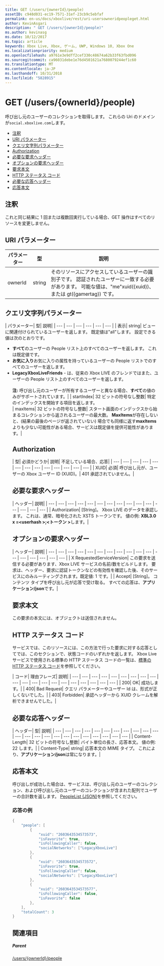 ```yaml
---
title: GET (/users/{ownerId}/people)
assetID: c948d031-ec19-7571-31ef-23cb9c5ebfaf
permalink: en-us/docs/xboxlive/rest/uri-usersowneridpeopleget.html
author: KevinAsgari
description: " GET (/users/{ownerId}/people)"
ms.author: kevinasg
ms.date: 10/12/2017
ms.topic: article
keywords: Xbox Live, Xbox, ゲーム, UWP, Windows 10, Xbox One
ms.localizationpriority: medium
ms.openlocfilehash: a9761e3e9dff2cef330c48674a62b33f63fbd096
ms.sourcegitcommit: ca96031debe1e76d4501621a7680079244ef1c60
ms.translationtype: MT
ms.contentlocale: ja-JP
ms.lasthandoff: 10/31/2018
ms.locfileid: "5828915"
---
```

# <a name="get-usersowneridpeople"></a>GET (/users/{ownerId}/people)
呼び出し元のユーザーのコレクションを取得します。
これらの Uri のドメインが`social.xboxlive.com`します。

  * [注釈](#ID4EV)
  * [URI パラメーター](#ID4E5)
  * [クエリ文字列パラメーター](#ID4EJB)
  * [Authorization](#ID4ERD)
  * [必要な要求ヘッダー](#ID4EZE)
  * [オプションの要求ヘッダー](#ID4EYF)
  * [要求本文](#ID4E5G)
  * [HTTP ステータス コード](#ID4EJH)
  * [必要な応答ヘッダー](#ID4EBBAC)
  * [応答本文](#ID4ENCAC)

<a id="ID4EV"></a>


## <a name="remarks"></a>注釈

これと同じ結果に 1 回または複数回実行している場合、GET 操作はすべてのリソースを変更しません。

<a id="ID4E5"></a>


## <a name="uri-parameters"></a>URI パラメーター

| パラメーター| 型| 説明|
| --- | --- | --- |
| ownerId| string| そのリソースにアクセスしているユーザーの識別子です。 認証されたユーザーに一致する必要があります。 可能な値は、"me"xuid({xuid})、または gt({gamertag}) です。|

<a id="ID4EJB"></a>


## <a name="query-string-parameters"></a>クエリ文字列パラメーター

| パラメーター| 型| 説明|
| --- | --- | --- | --- | --- | --- |
| 表示| string| ビューに関連付けられているユーザーを返します。 既定値は"all"します。 設定できる値は次のとおりです。 <ul><li><b>すべて</b>のユーザーの People リスト上のすべてのユーザーを返します。 これは既定値です。</li><li><b>お気に入り</b>お気に入りの属性を持っているユーザーの People リストでのすべてのユーザーを返します。</li><li><b>LegacyXboxLiveFriends</b> - は、従来の Xbox LIVE のフレンドではまた、ユーザーの People リスト上のすべてのユーザーを返します。</li></br>**注:** 呼び出し元のユーザーが所有するユーザーと異なる場合、**すべて**の値のみがサポートされています。|
| startIndex| 32 ビットの符号なし整数| 特定のインデックスを開始する項目を返します。  
| maxItems| 32 ビットの符号なし整数| スタート画面のインデックスから始まるコレクションから返されるユーザーの最大数。 <b>MaxItems</b>が存在しないと、(結果の最後のページが返されていない) 場合でも同様に返す<b>maxItems</b>よりも少ない可能性がある場合、サービスは既定値を提供可能性があります。|

<a id="ID4ERD"></a>


## <a name="authorization"></a>Authorization

| 型| 必須かどうか| 説明| 不足している場合、応答|
| --- | --- | --- | --- | --- | --- | --- | --- | --- | --- | --- | --- | --- |
| XUID| 必須| 呼び出し元が、ユーザーの Xbox ユーザー ID (XUID)。| 401 承認されていません。|

<a id="ID4EZE"></a>


## <a name="required-request-headers"></a>必要な要求ヘッダー

| ヘッダー| 説明|
| --- | --- | --- | --- | --- | --- | --- | --- | --- | --- | --- | --- | --- | --- | --- |
| Authorization| [String]。 Xbox LIVE のデータを承認します。 これは、通常、暗号化された XSTS トークンです。 値の例: <b>XBL3.0 x =&lt;userhash >;&lt;トークン ></b>します。|

<a id="ID4EYF"></a>


## <a name="optional-request-headers"></a>オプションの要求ヘッダー

| ヘッダー| 説明|
| --- | --- | --- | --- | --- | --- | --- | --- | --- | --- | --- | --- | --- | --- | --- | --- | --- |
| X RequestedServiceVersion| この要求を送信する必要があります、Xbox LIVE サービスの名前/数をビルドします。 要求は、ヘッダー、要求に認証トークンなどの有効性を確認した後、そのサービスにのみルーティングされます。既定値: 1 です。|
| Accept| [String]。 コンテンツ タイプを呼び出し元が応答で受け取る。 すべての応答は、<b>アプリケーション/json</b>です。|

<a id="ID4E5G"></a>


## <a name="request-body"></a>要求本文

この要求の本文には、オブジェクトは送信されません。

<a id="ID4EJH"></a>


## <a name="http-status-codes"></a>HTTP ステータス コード

サービスでは、このリソースには、この方法で行った要求に対する応答としてでは、このセクションで、状態コードのいずれかを返します。 Xbox Live サービスで使用される標準の HTTP ステータス コードの一覧は、[標準の HTTP ステータス コード](../../additional/httpstatuscodes.md)を参照してください。

| コード| 理由フレーズ| 説明|
| --- | --- | --- | --- | --- | --- | --- | --- | --- | --- | --- | --- | --- | --- | --- | --- | --- | --- | --- | --- |
| 200| OK| 成功します。|
| 400| Bad Request| クエリ パラメーターやユーザー Id は、形式が正しくないでした。|
| 403| Forbidden| 承認ヘッダーから XUID クレームを解析できませんでした。|

<a id="ID4EBBAC"></a>


## <a name="required-response-headers"></a>必要な応答ヘッダー

| ヘッダー| 型| 説明|
| --- | --- | --- | --- | --- | --- | --- | --- | --- | --- | --- | --- | --- | --- | --- | --- | --- | --- | --- | --- | --- | --- | --- |
| Content-Length| 32 ビットの符号なし整数| バイト単位の長さ、応答本文。 値の例: 22 します。|
| Content-Type| string| 応答本文の MIME タイプ。 これにより、<b>アプリケーション/json</b>は常になります。|

<a id="ID4ENCAC"></a>


## <a name="response-body"></a>応答本文

呼び出しが成功した場合は、サービスは、呼び出し元のユーザーのコレクション、および呼び出し元のユーザーのコレクションが含まれた配列でユーザーの合計数を返します。 [PeopleList (JSON)](../../json/json-peoplelist.md)を参照してください。

<a id="ID4EZCAC"></a>


### <a name="sample-response"></a>応答の例


```cpp
{
    "people": [
        {
            "xuid": "2603643534573573",
            "isFavorite": true,
            "isFollowingCaller": false,
            "socialNetworks": ["LegacyXboxLive"]
        },
        {
            "xuid": "2603643534573572",
            "isFavorite": true,
            "isFollowingCaller": false,
            "socialNetworks": ["LegacyXboxLive"]
        },
        {
            "xuid": "2603643534573577",
            "isFollowingCaller": false,
            "isFavorite": false
        },
    ],
    "totalCount": 3
}

```


<a id="ID4EDDAC"></a>


## <a name="see-also"></a>関連項目

<a id="ID4EFDAC"></a>


##### <a name="parent"></a>Parent

[/users/{ownerId}/people](uri-usersowneridpeople.md)
